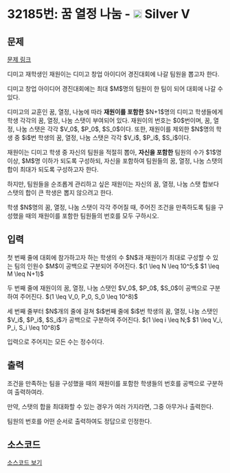 # 32185번: 꿈 열정 나눔 - <img src="https://static.solved.ac/tier_small/6.svg" style="height:20px" /> Silver V

<!-- performance -->

<!-- 문제 제출 후 깃허브에 푸시를 했을 때 제출한 코드의 성능이 입력될 공간입니다.-->

<!-- end -->

## 문제

[문제 링크](https://boj.kr/32185)


<p>디미고 재학생인 재원이는 디미고 창업 아이디어 경진대회에 나갈 팀원을 뽑고자 한다.</p>

<p>디미고 창업 아이디어 경진대회에는 최대 $M$명의 팀원이 한 팀이 되어 대회에 나갈 수 있다.</p>

<p>디미고의 교훈인 꿈, 열정, 나눔에 따라 <strong>재원이를 포함한</strong> $N+1$명의 디미고 학생들에게 학생 각각의 꿈, 열정, 나눔 스탯이 부여되어 있다. 재원이의 번호는 $0$번이며, 꿈, 열정, 나눔 스탯은 각각 $V_0$, $P_0$, $S_0$이다. 또한, 재원이를 제외한 $N$명의 학생 중 $i$번 학생의 꿈, 열정, 나눔 스탯은 각각 $V_i$, $P_i$, $S_i$이다.</p>

<p>재원이는 디미고 학생 중 자신의 팀원을 적절히 뽑아, <strong>자신을 포함한</strong> 팀원의 수가 $1$명 이상, $M$명 이하가 되도록 구성하되, 자신을 포함하여 팀원들의 꿈, 열정, 나눔 스탯의 합이 최대가 되도록 구성하고자 한다.</p>

<p>하지만, 팀원들을 순조롭게 관리하고 싶은 재원이는 자신의 꿈, 열정, 나눔 스탯 합보다 스탯의 합이 큰 학생은 뽑지 않으려고 한다.</p>

<p>학생 $N$명의 꿈, 열정, 나눔 스탯이 각각 주어질 때, 주어진 조건을 만족하도록 팀을 구성했을 때의 재원이를 포함한 팀원들의 번호를 모두 구하시오.</p>



## 입력


<p>첫 번째 줄에 대회에 참가하고자 하는 학생의 수 $N$과 재원이가 최대로 구성할 수 있는 팀의 인원수 $M$이 공백으로 구분되어 주어진다. $(1 \leq N \leq 10^5;$ $1 \leq M \leq N+1)$</p>

<p>두 번째 줄에 재원이의 꿈, 열정, 나눔 스탯인 $V_0$, $P_0$, $S_0$이 공백으로 구분하여 주어진다. $(1 \leq V_0, P_0, S_0 \leq 10^8)$</p>

<p>세 번째 줄부터 $N$개의 줄에 걸쳐 $i$번째 줄에 $i$번 학생의 꿈, 열정, 나눔 스탯인 $V_i$, $P_i$, $S_i$가 공백으로 구분하여 주어진다. $(1 \leq i \leq N;$ $1 \leq V_i, P_i, S_i \leq 10^8)$</p>

<p>입력으로 주어지는 모든 수는 정수이다.</p>



## 출력


<p>조건을 만족하는 팀을 구성했을 때의 재원이를 포함한 학생들의 번호를 공백으로 구분하여 출력하여라.</p>

<p>만약, 스탯의 합을 최대화할 수 있는 경우가 여러 가지라면, 그중 아무거나 출력한다.</p>

<p>팀원의 번호를 어떤 순서로 출력하여도 정답으로 인정한다.</p>



## 소스코드

[소스코드 보기](꿈%20열정%20나눔.cpp)